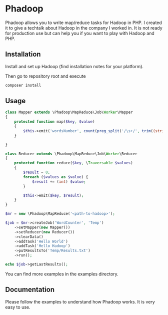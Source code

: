 Phadoop
=======

Phadoop allows you to write map/reduce tasks for Hadoop in PHP. I created it to give a techtalk about Hadoop in the company I worked in. It is not ready for production use but can help you if you want to play with Hadoop and PHP.

Installation
------------
Install and set up Hadoop (find installation notes for your platform).

Then go to repository root and execute
```bash
composer install
```

Usage
-----
```php
class Mapper extends \Phadoop\MapReduce\Job\Worker\Mapper
{
    protected function map($key, $value)
    {
        $this->emit('wordsNumber', count(preg_split('/\s+/', trim((string) $value))));
    }

}

class Reducer extends \Phadoop\MapReduce\Job\Worker\Reducer
{
    protected function reduce($key, \Traversable $values)
    {
        $result = 0;
        foreach ($values as $value) {
            $result += (int) $value;
        }

        $this->emit($key, $result);
    }
}

$mr = new \Phadoop\MapReduce('<path-to-hadoop>');

$job = $mr->createJob('WordCounter', 'Temp')
    ->setMapper(new Mapper())
    ->setReducer(new Reducer())
    ->clearData()
    ->addTask('Hello World')
    ->addTask('Hello Hadoop')
    ->putResultsTo('Temp/Results.txt')
    ->run();

echo $job->getLastResults();
```

You can find more examples in the examples directory.

Documentation
-------------
Please follow the examples  to understand how Phadoop works. It is very easy to use.